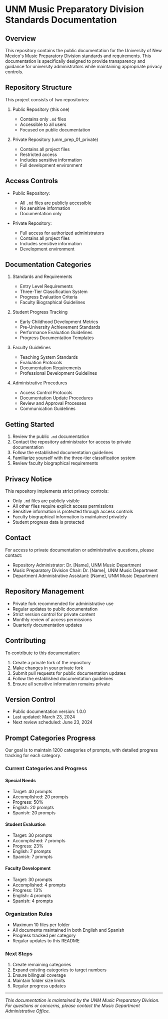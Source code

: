 # UNM Music Preparatory Division Standards Documentation

## Overview
This repository contains the public documentation for the University of New Mexico's Music Preparatory Division standards and requirements. This documentation is specifically designed to provide transparency and guidance for university administrators while maintaining appropriate privacy controls.

## Repository Structure
This project consists of two repositories:
1. Public Repository (this one)
   - Contains only `.md` files
   - Accessible to all users
   - Focused on public documentation

2. Private Repository (unm_prep_01_private)
   - Contains all project files
   - Restricted access
   - Includes sensitive information
   - Full development environment

## Access Controls
- Public Repository:
  - All `.md` files are publicly accessible
  - No sensitive information
  - Documentation only

- Private Repository:
  - Full access for authorized administrators
  - Contains all project files
  - Includes sensitive information
  - Development environment

## Documentation Categories
1. Standards and Requirements
   - Entry Level Requirements
   - Three-Tier Classification System
   - Progress Evaluation Criteria
   - Faculty Biographical Guidelines

2. Student Progress Tracking
   - Early Childhood Development Metrics
   - Pre-University Achievement Standards
   - Performance Evaluation Guidelines
   - Progress Documentation Templates

3. Faculty Guidelines
   - Teaching System Standards
   - Evaluation Protocols
   - Documentation Requirements
   - Professional Development Guidelines

4. Administrative Procedures
   - Access Control Protocols
   - Documentation Update Procedures
   - Review and Approval Processes
   - Communication Guidelines

## Getting Started
1. Review the public `.md` documentation
2. Contact the repository administrator for access to private documentation
3. Follow the established documentation guidelines
4. Familiarize yourself with the three-tier classification system
5. Review faculty biographical requirements

## Privacy Notice
This repository implements strict privacy controls:
- Only `.md` files are publicly visible
- All other files require explicit access permissions
- Sensitive information is protected through access controls
- Faculty biographical information is maintained privately
- Student progress data is protected

## Contact
For access to private documentation or administrative questions, please contact:
- Repository Administrator: Dr. [Name], UNM Music Department
- Music Preparatory Division Chair: Dr. [Name], UNM Music Department
- Department Administrative Assistant: [Name], UNM Music Department

## Repository Management
- Private fork recommended for administrative use
- Regular updates to public documentation
- Strict version control for private content
- Monthly review of access permissions
- Quarterly documentation updates

## Contributing
To contribute to this documentation:
1. Create a private fork of the repository
2. Make changes in your private fork
3. Submit pull requests for public documentation updates
4. Follow the established documentation guidelines
5. Ensure all sensitive information remains private

## Version Control
- Public documentation version: 1.0.0
- Last updated: March 23, 2024
- Next review scheduled: June 23, 2024

## Prompt Categories Progress
Our goal is to maintain 1200 categories of prompts, with detailed progress tracking for each category.

### Current Categories and Progress

#### Special Needs
- Target: 40 prompts
- Accomplished: 20 prompts
- Progress: 50%
- English: 20 prompts
- Spanish: 20 prompts

#### Student Evaluation
- Target: 30 prompts
- Accomplished: 7 prompts
- Progress: 23%
- English: 7 prompts
- Spanish: 7 prompts

#### Faculty Development
- Target: 30 prompts
- Accomplished: 4 prompts
- Progress: 13%
- English: 4 prompts
- Spanish: 4 prompts

### Organization Rules
- Maximum 10 files per folder
- All documents maintained in both English and Spanish
- Progress tracked per category
- Regular updates to this README

### Next Steps
1. Create remaining categories
2. Expand existing categories to target numbers
3. Ensure bilingual coverage
4. Maintain folder size limits
5. Regular progress updates

---
*This documentation is maintained by the UNM Music Preparatory Division. For questions or concerns, please contact the Music Department Administrative Office.* 